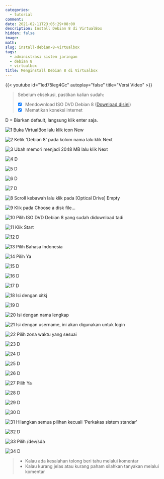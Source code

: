 ```yaml
---
categories:
  - tutorial
comment:
date: 2021-02-11T23:05:29+08:00
description: Install Debian 8 di VirtualBox
hidden: false
image: 
math:
slug: install-debian-8-virtualbox
tags:
  - administrasi sistem jaringan
  - debian 8
  - virtualbox
title: Menginstall Debian 8 di Virtualbox
---
```


{{< youtube id="1ed75leg4Gc" autoplay="false" title="Versi Video" >}}

> Sebelum eksekusi, pastikan kalian sudah:
> - [x] Mendownload ISO DVD Debian 8 ([Download disini](https://cdimage.debian.org/cdimage/archive/8.11.1/amd64/iso-dvd/debian-8.11.1-amd64-DVD-1.iso))
> - [x] Mematikan koneksi internet

D = Biarkan default, langsung klik enter saja.

![1 Buka VirtualBox lalu klik icon New](image001.jpg)

![2 Ketik 'Debian 8' pada kolom nama lalu klik Next](image002.jpg)

![3 Ubah memori menjadi 2048 MB lalu klik Next](image003.jpg)

![4 D](image004.jpg)

![5 D](image005.jpg)

![6 D](image006.jpg)

![7 D](image007.jpg)

![8 Scroll kebawah lalu klik pada [Optical Drive] Empty](image008.jpg)

![9 Klik pada Choose a disk file...](image009.jpg)

![10 Pilih ISO DVD Debian 8 yang sudah didownload tadi](image010.jpg)

![11 Klik Start](image011.jpg)

![12 D](image012.jpg)

![13 Pilih Bahasa Indonesia](image013.jpg)

![14 Pilih Ya](image014.jpg)

![15 D](image015.jpg)

![16 D](image016.jpg)

![17 D](image017.jpg)

![18 Isi dengan xitkj](image018.jpg)

![19 D](image019.jpg)

![20 Isi dengan nama lengkap](image020.jpg)

![21 Isi dengan username, ini akan digunakan untuk login](image021.jpg)

![22 Pilih zona waktu yang sesuai](image022.jpg)

![23 D](image023.jpg)

![24 D](image024.jpg)

![25 D](image025.jpg)

![26 D](image026.jpg)

![27 Pilih Ya](image027.jpg)

![28 D](image028.jpg)

![29 D](image029.jpg)

![30 D](image030.jpg)

![31 Hilangkan semua pilihan kecuali 'Perkakas sistem standar'](image031.jpg)

![32 D](image032.jpg)

![33 Pilih /dev/sda](image033.jpg)

![34 D](image034.jpg)

> - Kalau ada kesalahan tolong beri tahu melalui komentar
> - Kalau kurang jelas atau kurang paham silahkan tanyakan melalui komentar
